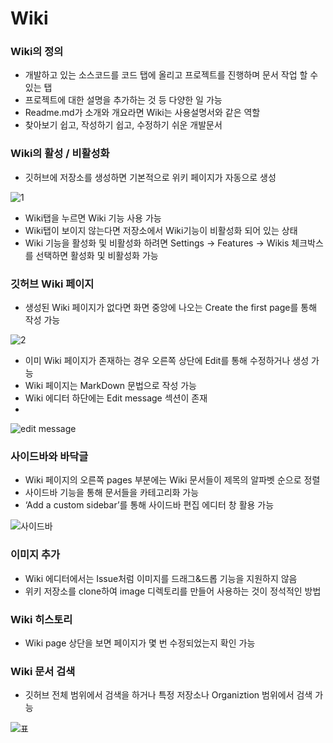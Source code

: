 # Wiki

### Wiki의 정의
-	개발하고 있는 소스코드를 코드 탭에 올리고 프로젝트를 진행하며 문서 작업 할 수 있는 탭
-	프로젝트에 대한 설명을 추가하는 것 등 다양한 일 가능
-	Readme.md가 소개와 개요라면 Wiki는 사용설명서와 같은 역할
-	찾아보기 쉽고, 작성하기 쉽고, 수정하기 쉬운 개발문서

### Wiki의 활성 / 비활성화
-	깃허브에 저장소를 생성하면 기본적으로 위키 페이지가 자동으로 생성

![1](https://user-images.githubusercontent.com/101855945/202893109-d52c2d52-831c-4b9c-8a83-291bafcf008e.JPG)


-	Wiki탭을 누르면 Wiki 기능 사용 가능
-	Wiki탭이 보이지 않는다면 저장소에서 Wiki기능이 비활성화 되어 있는 상태
-	Wiki 기능을 활성화 및 비활성화 하려면 Settings -> Features -> Wikis 체크박스를 선택하면 활성화 및 비활성화 가능


### 깃허브 Wiki 페이지
-	생성된 Wiki 페이지가 없다면 화면 중앙에 나오는 Create the first page를 통해 작성 가능

![2](https://user-images.githubusercontent.com/101855945/202893113-9f0d9aac-f805-44ad-b622-ae1e68265534.JPG)


-	이미 Wiki 페이지가 존재하는 경우 오른쪽 상단에 Edit를 통해 수정하거나 생성 가능
-	Wiki 페이지는 MarkDown 문법으로 작성 가능
-	Wiki 에디터 하단에는 Edit message 섹션이 존재
-	
![edit message](https://user-images.githubusercontent.com/101855945/202893124-7823d8c0-8b18-411d-9ff2-2f5c7049a131.JPG)

### 사이드바와 바닥글
-	Wiki 페이지의 오른쪽 pages 부분에는 Wiki 문서들이 제목의 알파벳 순으로 정렬
-	사이드바 기능을 통해 문서들을 카테고리화 가능
-	‘Add a custom sidebar’를 통해 사이드바 편집 에디터 창 활용 가능

![사이드바](https://user-images.githubusercontent.com/101855945/202893118-cdb4e2e9-04a3-45f5-8c6c-20bac11c4dfb.JPG)


### 이미지 추가
-	Wiki 에디터에서는 Issue처럼 이미지를 드래그&드롭 기능을 지원하지 않음
-	위키 저장소를 clone하여 image 디렉토리를 만들어 사용하는 것이 정석적인 방법

### Wiki 히스토리
-	Wiki page 상단을 보면 페이지가 몇 번 수정되었는지 확인 가능

### Wiki 문서 검색
-	깃허브 전체 범위에서 검색을 하거나 특정 저장소나 Organiztion 범위에서 검색 가능

![표](https://user-images.githubusercontent.com/101855945/202893129-e9f45eaa-ecf2-4edd-af8b-a6da5f9020dc.JPG)

